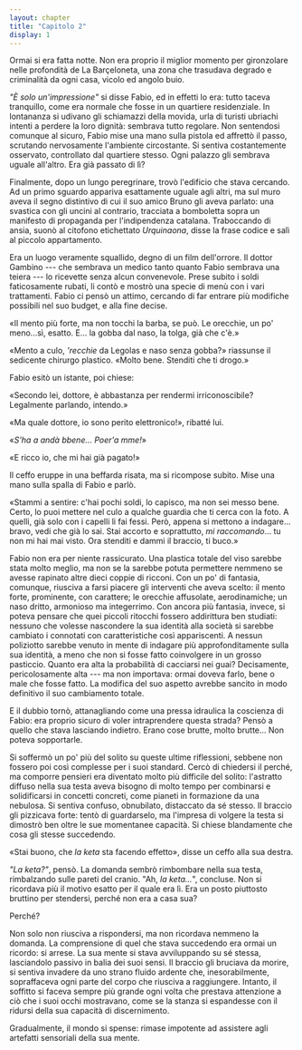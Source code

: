 ```yaml
---
layout: chapter
title: "Capitolo 2"
display: 1
---
```


Ormai si era fatta notte. Non era proprio il miglior momento per gironzolare nelle profondità de La Barçeloneta, una zona che trasudava degrado e criminalità da ogni casa, vicolo ed angolo buio.

*"È solo un'impressione"* si disse Fabio, ed in effetti lo era: tutto taceva tranquillo, come era normale che fosse in un quartiere residenziale. In lontananza si udivano gli schiamazzi della movida, urla di turisti ubriachi intenti a perdere la loro dignità: sembrava tutto regolare. Non sentendosi comunque al sicuro, Fabio mise una mano sulla pistola ed affrettò il passo, scrutando nervosamente l'ambiente circostante. Si sentiva costantemente osservato, controllato dal quartiere stesso. Ogni palazzo gli sembrava uguale all'altro. Era già passato di lì?

Finalmente, dopo un lungo peregrinare, trovò l'edificio che stava cercando. Ad un primo sguardo appariva esattamente uguale agli altri, ma sul muro aveva il segno distintivo di cui il suo amico Bruno gli aveva parlato: una svastica con gli uncini al contrario, tracciata a bomboletta sopra un manifesto di propaganda per l'indipendenza catalana. Traboccando di ansia, suonò al citofono etichettato *Urquinaona*, disse la frase codice e salì al piccolo appartamento.

Era un luogo veramente squallido, degno di un film dell'orrore. Il dottor Gambino --- che sembrava un medico tanto quanto Fabio sembrava una teiera --- lo ricevette senza alcun convenevole. Prese subito i soldi faticosamente rubati, li contò e mostrò una specie di menù con i vari trattamenti. Fabio ci pensò un attimo, cercando di far entrare più modifiche possibili nel suo budget, e alla fine decise.  

«Il mento più forte, ma non tocchi la barba, se può. Le orecchie, un po' meno...sì, esatto. E... la gobba dal naso, la tolga, già che c'è.»

«Mento a culo, *'recchie* da Legolas e naso senza gobba?» riassunse il sedicente chirurgo plastico. «Molto bene. Stenditi che ti drogo.»

Fabio esitò un istante, poi chiese:

«Secondo lei, dottore, è abbastanza per rendermi irriconoscibile? Legalmente parlando, intendo.»

«Ma quale dottore, io sono perito elettronico!», ribatté lui.

«*S'ha a andà bbene... Poer'a mme!*»

«E ricco io, che mi hai già pagato!»

Il ceffo eruppe in una beffarda risata, ma si ricompose subito. Mise una mano sulla spalla di Fabio e parlò.

«Stammi a sentire: c'hai pochi soldi, lo capisco, ma non sei messo bene. Certo, lo puoi mettere nel culo a qualche guardia che ti cerca con la foto. A quelli, già solo con i capelli li fai fessi. Però, appena si mettono a indagare... bravo, vedi che già lo sai. Stai accorto e soprattutto, *mi raccomando*... tu non mi hai mai visto. Ora stenditi e dammi il braccio, ti buco.»

Fabio non era per niente rassicurato. Una plastica totale del viso sarebbe stata molto meglio, ma non se la sarebbe potuta permettere nemmeno se avesse rapinato altre dieci coppie di ricconi. Con un po' di fantasia, comunque, riusciva a farsi piacere gli interventi che aveva scelto: il mento forte, prominente, con carattere; le orecchie affusolate, aerodinamiche; un naso dritto, armonioso ma integerrimo. Con ancora più fantasia, invece, si poteva pensare che quei piccoli ritocchi fossero addirittura ben studiati: nessuno che volesse nascondere la sua identità alla società si sarebbe cambiato i connotati con caratteristiche così appariscenti. A nessun poliziotto sarebbe venuto in mente di indagare più approfonditamente sulla sua identità, a meno che non si fosse fatto coinvolgere in un grosso pasticcio. Quanto era alta la probabilità di cacciarsi nei guai? Decisamente, pericolosamente alta --- ma non importava: ormai doveva farlo, bene o male che fosse fatto. La modifica del suo aspetto avrebbe sancito in modo definitivo il suo cambiamento totale.

E il dubbio tornò, attanagliando come una pressa idraulica la coscienza di Fabio: era proprio sicuro di voler intraprendere questa strada? Pensò a quello che stava lasciando indietro. Erano cose brutte, molto brutte... Non poteva sopportarle.

Si soffermò un po' più del solito su queste ultime riflessioni, sebbene non fossero poi così complesse per i suoi standard. Cercò di chiedersi il perché, ma comporre pensieri era diventato molto più difficile del solito: l'astratto diffuso nella sua testa aveva bisogno di molto tempo per combinarsi e solidificarsi in concetti concreti, come pianeti in formazione da una nebulosa. Si sentiva confuso, obnubilato, distaccato da sé stesso. Il braccio gli pizzicava forte: tentò di guardarselo, ma l'impresa di volgere la testa si dimostrò ben oltre le sue momentanee capacità. Si chiese blandamente che cosa gli stesse succedendo.

«Stai buono, che *la keta* sta facendo effetto», disse un ceffo alla sua destra.

*"La keta?"*, pensò. La domanda sembrò rimbombare nella sua testa, rimbalzando sulle pareti del cranio. "Ah, *la keta...*", concluse. Non si ricordava più il motivo esatto per il quale era lì. Era un posto piuttosto bruttino per stendersi, perché non era a casa sua?

Perché?

Non solo non riusciva a rispondersi, ma non ricordava nemmeno la domanda. La comprensione di quel che stava succedendo era ormai un ricordo: si arrese. La sua mente si stava avviluppando su sé stessa, lasciandolo passivo in balia dei suoi sensi. Il braccio gli bruciava da morire, si sentiva invadere da uno strano fluido ardente che, inesorabilmente, sopraffaceva ogni parte del corpo che riusciva a raggiungere. Intanto, il soffitto si faceva sempre più grande ogni volta che prestava attenzione a ciò che i suoi occhi mostravano, come se la stanza si espandesse con il ridursi della sua capacità di discernimento.

Gradualmente, il mondo si spense: rimase impotente ad assistere agli artefatti sensoriali della sua mente.
